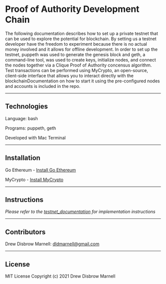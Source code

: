 # Proof of Authority Development Chain

The following documentation describes how to set up a private testnet that can be used to explore the potential for blockchain.  By setting us a testnet developer have the freedom to experiment because there is no actual money involved and it allows for offline development.  In order to set up the testnet, puppeth was used to generate the genesis block and geth, a command-line tool, was used to create keys, initialize nodes, and connect the nodes together via a Clique Proof of Authority concensus algorithm. Test transactions can be performed using MyCrypto, an open-source, client-side interface that allows you to interact directly with the blockchainDocumentation on how to start it using the pre-configured
nodes and accounts is included in the repo.

---

## Technologies

Language: bash

Programs: puppeth, geth

Developed with Mac Terminal

---

## Installation

Go Ethereum - [Install Go Ethereum](https://geth.ethereum.org/downloads/)

MyCrypto - [Install MyCrypto](https://download.mycrypto.com/)

---

## Instructions

*Please refer to the [testnet_documentation](testnet_documentation.pdf) for implementation instructions*


---

## Contributors

Drew Disbrow Marnell: dldmarnell@gmail.com

---

## License

MIT License
Copyright (c) 2021 Drew Disbrow Marnell
